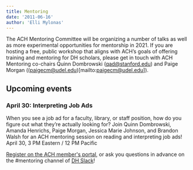 ```yaml
---
title: Mentoring
date: '2011-06-16'
author: 'Elli Mylonas'
---
```

The ACH Mentoring Committee will be organizing a number of talks as well as more experimental opportunities for mentorship in 2021. If you are hosting a free, public workshop that aligns with ACH’s goals of offering training and mentoring for DH scholars, please get in touch with ACH Mentoring co-chairs Quinn Dombrowski ([qad@stanford.edu](mailto:qad@stanford.edu)) and Paige Morgan ((paigecm@udel.edu)[mailto:paigecm@udel.edu]).

## Upcoming events

### April 30: Interpreting Job Ads

When you see a job ad for a faculty, library, or staff position, how do you figure out what they’re actually looking for? Join Quinn Dombrowski, Amanda Henrichs, Paige Morgan, Jessica Marie Johnson, and Brandon Walsh for an ACH mentoring session on reading and interpreting job ads!  
April 30, 3 PM Eastern / 12 PM Pacific

[Register on the ACH member's portal](https://members.ach.org/civicrm/event/info/?reset=1&id=13), or ask you questions in advance on the #mentoring channel of [DH Slack](https://docs.google.com/forms/d/e/1FAIpQLSdixlWvNtl2zrrodX9YzP4OmQ0xk5AwPEGZ0qxvlg9nbRReMw/viewform)!